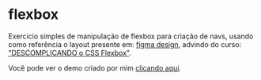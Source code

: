# flexbox
Exercicio simples de manipulação de flexbox para criação de navs, usando como referência o layout presente em: 
<a href='http://figma.com/file/JROZJl1NIj4ilZHXVl1xfr/Navbar-Flexbox?type=design&node-id=2-2&mode=design' target='_blank'>figma design</a>,
advindo do curso: <a href='http://youtube.com/watch?v=gOMK_xruAqc&list=PLeHWwDbU95sMgpGkkLdg4AFkT-70oHzPs'  target='_blank'>"DESCOMPLICANDO o CSS Flexbox"</a>.

Você pode ver o demo criado por mim <a href='https://luizacastelar.github.io/flexbox/'>clicando aqui</a>.



